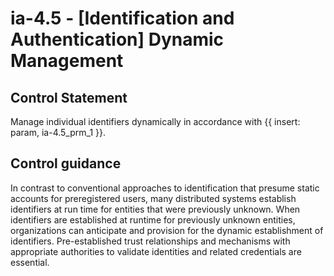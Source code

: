# ia-4.5 - \[Identification and Authentication\] Dynamic Management

## Control Statement

Manage individual identifiers dynamically in accordance with {{ insert: param, ia-4.5_prm_1 }}.

## Control guidance

In contrast to conventional approaches to identification that presume static accounts for preregistered users, many distributed systems establish identifiers at run time for entities that were previously unknown. When identifiers are established at runtime for previously unknown entities, organizations can anticipate and provision for the dynamic establishment of identifiers. Pre-established trust relationships and mechanisms with appropriate authorities to validate identities and related credentials are essential.
